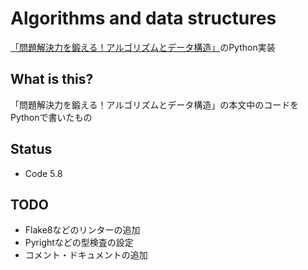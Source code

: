 # Algorithms and data structures
[「問題解決力を鍛える！アルゴリズムとデータ構造」](https://www.kspub.co.jp/book/detail/5128442.html)のPython実装

## What is this?
「問題解決力を鍛える！アルゴリズムとデータ構造」の本文中のコードをPythonで書いたもの

## Status
- Code 5.8

## TODO
- Flake8などのリンターの追加
- Pyrightなどの型検査の設定
- コメント・ドキュメントの追加
